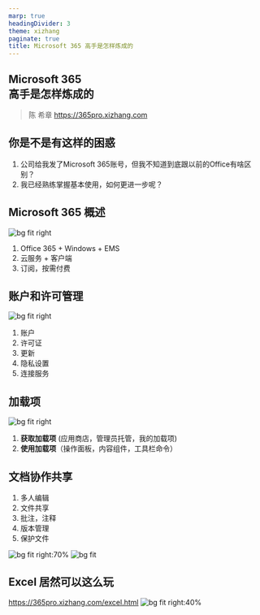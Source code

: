 ```yaml
---
marp: true
headingDivider: 3
theme: xizhang
paginate: true
title: Microsoft 365 高手是怎样炼成的
---
```


##  Microsoft 365 <br /> 高手是怎样炼成的
> 陈 希章 https://365pro.xizhang.com
<!-- ![bg fit left](images/microsoft-365.png) -->

##  你是不是有这样的困惑
<!-- footer: Microsoft 365的高手是怎样炼成的 https://365pro.xizhang.com -->

1. 公司给我发了Microsoft 365账号，但我不知道到底跟以前的Office有啥区别？
1. 我已经熟练掌握基本使用，如何更进一步呢？

##  Microsoft 365 概述
![bg fit right](images/m365.png)
<!-- _footer: 详情参考 https://www.microsoft.com/zh-cn/microsoft-365 -->
1. Office 365 + Windows + EMS 
1. 云服务 + 客户端 
1. 订阅，按需付费


##  账户和许可管理
![bg fit right](images/account.png)
1. 账户
1. 许可证
1. 更新
1. 隐私设置
1. 连接服务

##  加载项
<!-- _footer: https://appsource.microsoft.com/zh-cn -->
![bg fit right](images/officestore.png)
1. **获取加载项** (应用商店，管理员托管，我的加载项)
1. **使用加载项**（操作面板，内容组件，工具栏命令）

## 文档协作共享

1. 多人编辑
1. 文件共享
1. 批注，注释
1. 版本管理
1. 保护文件

![bg fit right:70%](images/share1.png)
![bg fit](images/share2.png)


## Excel 居然可以这么玩
https://365pro.xizhang.com/excel.html
![bg fit right:40%](images/excel.png)